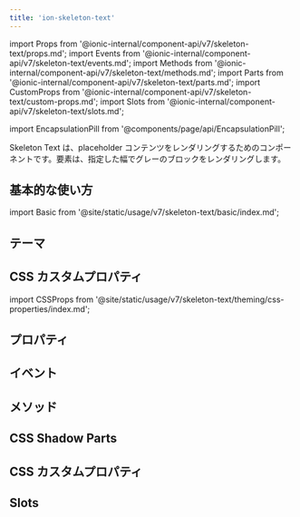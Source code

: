 ```yaml
---
title: 'ion-skeleton-text'
---
```


import Props from '@ionic-internal/component-api/v7/skeleton-text/props.md';
import Events from '@ionic-internal/component-api/v7/skeleton-text/events.md';
import Methods from '@ionic-internal/component-api/v7/skeleton-text/methods.md';
import Parts from '@ionic-internal/component-api/v7/skeleton-text/parts.md';
import CustomProps from '@ionic-internal/component-api/v7/skeleton-text/custom-props.md';
import Slots from '@ionic-internal/component-api/v7/skeleton-text/slots.md';

<head>
  <title>ion-skeleton-text: Skeleton Loading Placeholder for Text</title>
  <meta
    name="description"
    content="ion-skeleton-text は、プレースホルダコンテンツをレンダリングするためのコンポーネントです。この要素は、ローディングテキストのフレームワークとして、指定された幅で灰色のブロックをレンダリングします。"
  />
</head>

import EncapsulationPill from '@components/page/api/EncapsulationPill';

<EncapsulationPill type="shadow" />

Skeleton Text は、placeholder コンテンツをレンダリングするためのコンポーネントです。要素は、指定した幅でグレーのブロックをレンダリングします。

## 基本的な使い方

import Basic from '@site/static/usage/v7/skeleton-text/basic/index.md';

<Basic />

## テーマ

## CSS カスタムプロパティ

import CSSProps from '@site/static/usage/v7/skeleton-text/theming/css-properties/index.md';

<CSSProps />

## プロパティ

<Props />

## イベント

<Events />

## メソッド

<Methods />

## CSS Shadow Parts

<Parts />

## CSS カスタムプロパティ

<CustomProps />

## Slots

<Slots />
